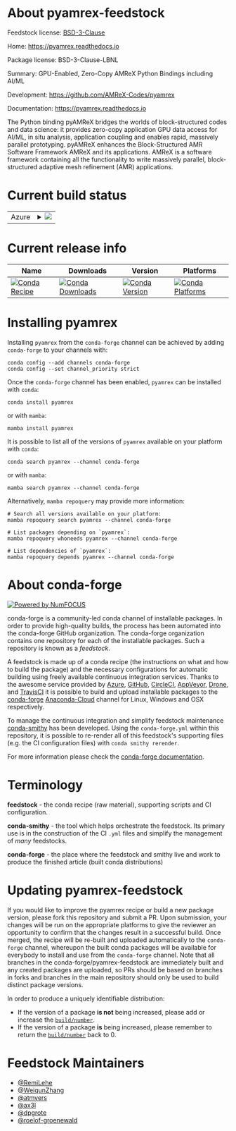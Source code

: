 About pyamrex-feedstock
=======================

Feedstock license: [BSD-3-Clause](https://github.com/conda-forge/pyamrex-feedstock/blob/main/LICENSE.txt)

Home: https://pyamrex.readthedocs.io

Package license: BSD-3-Clause-LBNL

Summary: GPU-Enabled, Zero-Copy AMReX Python Bindings including AI/ML

Development: https://github.com/AMReX-Codes/pyamrex

Documentation: https://pyamrex.readthedocs.io

The Python binding pyAMReX bridges the worlds of block-structured codes and
data science: it provides zero-copy application GPU data access for AI/ML,
in situ analysis, application coupling and enables rapid, massively
parallel prototyping. pyAMReX enhances the Block-Structured AMR Software
Framework AMReX and its applications.
AMReX is a software framework containing all the functionality to write
massively parallel, block-structured adaptive mesh refinement (AMR)
applications.


Current build status
====================


<table>
    
  <tr>
    <td>Azure</td>
    <td>
      <details>
        <summary>
          <a href="https://dev.azure.com/conda-forge/feedstock-builds/_build/latest?definitionId=20615&branchName=main">
            <img src="https://dev.azure.com/conda-forge/feedstock-builds/_apis/build/status/pyamrex-feedstock?branchName=main">
          </a>
        </summary>
        <table>
          <thead><tr><th>Variant</th><th>Status</th></tr></thead>
          <tbody><tr>
              <td>linux_64_numpy1.22python3.10.____cpythonpython_implcpython</td>
              <td>
                <a href="https://dev.azure.com/conda-forge/feedstock-builds/_build/latest?definitionId=20615&branchName=main">
                  <img src="https://dev.azure.com/conda-forge/feedstock-builds/_apis/build/status/pyamrex-feedstock?branchName=main&jobName=linux&configuration=linux%20linux_64_numpy1.22python3.10.____cpythonpython_implcpython" alt="variant">
                </a>
              </td>
            </tr><tr>
              <td>linux_64_numpy1.22python3.8.____cpythonpython_implcpython</td>
              <td>
                <a href="https://dev.azure.com/conda-forge/feedstock-builds/_build/latest?definitionId=20615&branchName=main">
                  <img src="https://dev.azure.com/conda-forge/feedstock-builds/_apis/build/status/pyamrex-feedstock?branchName=main&jobName=linux&configuration=linux%20linux_64_numpy1.22python3.8.____cpythonpython_implcpython" alt="variant">
                </a>
              </td>
            </tr><tr>
              <td>linux_64_numpy1.22python3.9.____cpythonpython_implcpython</td>
              <td>
                <a href="https://dev.azure.com/conda-forge/feedstock-builds/_build/latest?definitionId=20615&branchName=main">
                  <img src="https://dev.azure.com/conda-forge/feedstock-builds/_apis/build/status/pyamrex-feedstock?branchName=main&jobName=linux&configuration=linux%20linux_64_numpy1.22python3.9.____cpythonpython_implcpython" alt="variant">
                </a>
              </td>
            </tr><tr>
              <td>linux_64_numpy1.23python3.11.____cpythonpython_implcpython</td>
              <td>
                <a href="https://dev.azure.com/conda-forge/feedstock-builds/_build/latest?definitionId=20615&branchName=main">
                  <img src="https://dev.azure.com/conda-forge/feedstock-builds/_apis/build/status/pyamrex-feedstock?branchName=main&jobName=linux&configuration=linux%20linux_64_numpy1.23python3.11.____cpythonpython_implcpython" alt="variant">
                </a>
              </td>
            </tr><tr>
              <td>linux_64_numpy1.26python3.12.____cpythonpython_implcpython</td>
              <td>
                <a href="https://dev.azure.com/conda-forge/feedstock-builds/_build/latest?definitionId=20615&branchName=main">
                  <img src="https://dev.azure.com/conda-forge/feedstock-builds/_apis/build/status/pyamrex-feedstock?branchName=main&jobName=linux&configuration=linux%20linux_64_numpy1.26python3.12.____cpythonpython_implcpython" alt="variant">
                </a>
              </td>
            </tr><tr>
              <td>linux_aarch64_numpy1.22python3.10.____cpythonpython_implcpython</td>
              <td>
                <a href="https://dev.azure.com/conda-forge/feedstock-builds/_build/latest?definitionId=20615&branchName=main">
                  <img src="https://dev.azure.com/conda-forge/feedstock-builds/_apis/build/status/pyamrex-feedstock?branchName=main&jobName=linux&configuration=linux%20linux_aarch64_numpy1.22python3.10.____cpythonpython_implcpython" alt="variant">
                </a>
              </td>
            </tr><tr>
              <td>linux_aarch64_numpy1.22python3.8.____cpythonpython_implcpython</td>
              <td>
                <a href="https://dev.azure.com/conda-forge/feedstock-builds/_build/latest?definitionId=20615&branchName=main">
                  <img src="https://dev.azure.com/conda-forge/feedstock-builds/_apis/build/status/pyamrex-feedstock?branchName=main&jobName=linux&configuration=linux%20linux_aarch64_numpy1.22python3.8.____cpythonpython_implcpython" alt="variant">
                </a>
              </td>
            </tr><tr>
              <td>linux_aarch64_numpy1.22python3.9.____cpythonpython_implcpython</td>
              <td>
                <a href="https://dev.azure.com/conda-forge/feedstock-builds/_build/latest?definitionId=20615&branchName=main">
                  <img src="https://dev.azure.com/conda-forge/feedstock-builds/_apis/build/status/pyamrex-feedstock?branchName=main&jobName=linux&configuration=linux%20linux_aarch64_numpy1.22python3.9.____cpythonpython_implcpython" alt="variant">
                </a>
              </td>
            </tr><tr>
              <td>linux_aarch64_numpy1.23python3.11.____cpythonpython_implcpython</td>
              <td>
                <a href="https://dev.azure.com/conda-forge/feedstock-builds/_build/latest?definitionId=20615&branchName=main">
                  <img src="https://dev.azure.com/conda-forge/feedstock-builds/_apis/build/status/pyamrex-feedstock?branchName=main&jobName=linux&configuration=linux%20linux_aarch64_numpy1.23python3.11.____cpythonpython_implcpython" alt="variant">
                </a>
              </td>
            </tr><tr>
              <td>linux_aarch64_numpy1.26python3.12.____cpythonpython_implcpython</td>
              <td>
                <a href="https://dev.azure.com/conda-forge/feedstock-builds/_build/latest?definitionId=20615&branchName=main">
                  <img src="https://dev.azure.com/conda-forge/feedstock-builds/_apis/build/status/pyamrex-feedstock?branchName=main&jobName=linux&configuration=linux%20linux_aarch64_numpy1.26python3.12.____cpythonpython_implcpython" alt="variant">
                </a>
              </td>
            </tr><tr>
              <td>linux_ppc64le_numpy1.22python3.10.____cpythonpython_implcpython</td>
              <td>
                <a href="https://dev.azure.com/conda-forge/feedstock-builds/_build/latest?definitionId=20615&branchName=main">
                  <img src="https://dev.azure.com/conda-forge/feedstock-builds/_apis/build/status/pyamrex-feedstock?branchName=main&jobName=linux&configuration=linux%20linux_ppc64le_numpy1.22python3.10.____cpythonpython_implcpython" alt="variant">
                </a>
              </td>
            </tr><tr>
              <td>linux_ppc64le_numpy1.22python3.8.____cpythonpython_implcpython</td>
              <td>
                <a href="https://dev.azure.com/conda-forge/feedstock-builds/_build/latest?definitionId=20615&branchName=main">
                  <img src="https://dev.azure.com/conda-forge/feedstock-builds/_apis/build/status/pyamrex-feedstock?branchName=main&jobName=linux&configuration=linux%20linux_ppc64le_numpy1.22python3.8.____cpythonpython_implcpython" alt="variant">
                </a>
              </td>
            </tr><tr>
              <td>linux_ppc64le_numpy1.22python3.9.____cpythonpython_implcpython</td>
              <td>
                <a href="https://dev.azure.com/conda-forge/feedstock-builds/_build/latest?definitionId=20615&branchName=main">
                  <img src="https://dev.azure.com/conda-forge/feedstock-builds/_apis/build/status/pyamrex-feedstock?branchName=main&jobName=linux&configuration=linux%20linux_ppc64le_numpy1.22python3.9.____cpythonpython_implcpython" alt="variant">
                </a>
              </td>
            </tr><tr>
              <td>linux_ppc64le_numpy1.23python3.11.____cpythonpython_implcpython</td>
              <td>
                <a href="https://dev.azure.com/conda-forge/feedstock-builds/_build/latest?definitionId=20615&branchName=main">
                  <img src="https://dev.azure.com/conda-forge/feedstock-builds/_apis/build/status/pyamrex-feedstock?branchName=main&jobName=linux&configuration=linux%20linux_ppc64le_numpy1.23python3.11.____cpythonpython_implcpython" alt="variant">
                </a>
              </td>
            </tr><tr>
              <td>linux_ppc64le_numpy1.26python3.12.____cpythonpython_implcpython</td>
              <td>
                <a href="https://dev.azure.com/conda-forge/feedstock-builds/_build/latest?definitionId=20615&branchName=main">
                  <img src="https://dev.azure.com/conda-forge/feedstock-builds/_apis/build/status/pyamrex-feedstock?branchName=main&jobName=linux&configuration=linux%20linux_ppc64le_numpy1.26python3.12.____cpythonpython_implcpython" alt="variant">
                </a>
              </td>
            </tr><tr>
              <td>osx_64_numpy1.22python3.10.____cpythonpython_implcpython</td>
              <td>
                <a href="https://dev.azure.com/conda-forge/feedstock-builds/_build/latest?definitionId=20615&branchName=main">
                  <img src="https://dev.azure.com/conda-forge/feedstock-builds/_apis/build/status/pyamrex-feedstock?branchName=main&jobName=osx&configuration=osx%20osx_64_numpy1.22python3.10.____cpythonpython_implcpython" alt="variant">
                </a>
              </td>
            </tr><tr>
              <td>osx_64_numpy1.22python3.8.____cpythonpython_implcpython</td>
              <td>
                <a href="https://dev.azure.com/conda-forge/feedstock-builds/_build/latest?definitionId=20615&branchName=main">
                  <img src="https://dev.azure.com/conda-forge/feedstock-builds/_apis/build/status/pyamrex-feedstock?branchName=main&jobName=osx&configuration=osx%20osx_64_numpy1.22python3.8.____cpythonpython_implcpython" alt="variant">
                </a>
              </td>
            </tr><tr>
              <td>osx_64_numpy1.22python3.9.____cpythonpython_implcpython</td>
              <td>
                <a href="https://dev.azure.com/conda-forge/feedstock-builds/_build/latest?definitionId=20615&branchName=main">
                  <img src="https://dev.azure.com/conda-forge/feedstock-builds/_apis/build/status/pyamrex-feedstock?branchName=main&jobName=osx&configuration=osx%20osx_64_numpy1.22python3.9.____cpythonpython_implcpython" alt="variant">
                </a>
              </td>
            </tr><tr>
              <td>osx_64_numpy1.23python3.11.____cpythonpython_implcpython</td>
              <td>
                <a href="https://dev.azure.com/conda-forge/feedstock-builds/_build/latest?definitionId=20615&branchName=main">
                  <img src="https://dev.azure.com/conda-forge/feedstock-builds/_apis/build/status/pyamrex-feedstock?branchName=main&jobName=osx&configuration=osx%20osx_64_numpy1.23python3.11.____cpythonpython_implcpython" alt="variant">
                </a>
              </td>
            </tr><tr>
              <td>osx_64_numpy1.26python3.12.____cpythonpython_implcpython</td>
              <td>
                <a href="https://dev.azure.com/conda-forge/feedstock-builds/_build/latest?definitionId=20615&branchName=main">
                  <img src="https://dev.azure.com/conda-forge/feedstock-builds/_apis/build/status/pyamrex-feedstock?branchName=main&jobName=osx&configuration=osx%20osx_64_numpy1.26python3.12.____cpythonpython_implcpython" alt="variant">
                </a>
              </td>
            </tr><tr>
              <td>osx_arm64_numpy1.22python3.10.____cpython</td>
              <td>
                <a href="https://dev.azure.com/conda-forge/feedstock-builds/_build/latest?definitionId=20615&branchName=main">
                  <img src="https://dev.azure.com/conda-forge/feedstock-builds/_apis/build/status/pyamrex-feedstock?branchName=main&jobName=osx&configuration=osx%20osx_arm64_numpy1.22python3.10.____cpython" alt="variant">
                </a>
              </td>
            </tr><tr>
              <td>osx_arm64_numpy1.22python3.8.____cpython</td>
              <td>
                <a href="https://dev.azure.com/conda-forge/feedstock-builds/_build/latest?definitionId=20615&branchName=main">
                  <img src="https://dev.azure.com/conda-forge/feedstock-builds/_apis/build/status/pyamrex-feedstock?branchName=main&jobName=osx&configuration=osx%20osx_arm64_numpy1.22python3.8.____cpython" alt="variant">
                </a>
              </td>
            </tr><tr>
              <td>osx_arm64_numpy1.22python3.9.____cpython</td>
              <td>
                <a href="https://dev.azure.com/conda-forge/feedstock-builds/_build/latest?definitionId=20615&branchName=main">
                  <img src="https://dev.azure.com/conda-forge/feedstock-builds/_apis/build/status/pyamrex-feedstock?branchName=main&jobName=osx&configuration=osx%20osx_arm64_numpy1.22python3.9.____cpython" alt="variant">
                </a>
              </td>
            </tr><tr>
              <td>osx_arm64_numpy1.23python3.11.____cpython</td>
              <td>
                <a href="https://dev.azure.com/conda-forge/feedstock-builds/_build/latest?definitionId=20615&branchName=main">
                  <img src="https://dev.azure.com/conda-forge/feedstock-builds/_apis/build/status/pyamrex-feedstock?branchName=main&jobName=osx&configuration=osx%20osx_arm64_numpy1.23python3.11.____cpython" alt="variant">
                </a>
              </td>
            </tr><tr>
              <td>osx_arm64_numpy1.26python3.12.____cpython</td>
              <td>
                <a href="https://dev.azure.com/conda-forge/feedstock-builds/_build/latest?definitionId=20615&branchName=main">
                  <img src="https://dev.azure.com/conda-forge/feedstock-builds/_apis/build/status/pyamrex-feedstock?branchName=main&jobName=osx&configuration=osx%20osx_arm64_numpy1.26python3.12.____cpython" alt="variant">
                </a>
              </td>
            </tr><tr>
              <td>win_64_numpy1.22python3.10.____cpythonpython_implcpython</td>
              <td>
                <a href="https://dev.azure.com/conda-forge/feedstock-builds/_build/latest?definitionId=20615&branchName=main">
                  <img src="https://dev.azure.com/conda-forge/feedstock-builds/_apis/build/status/pyamrex-feedstock?branchName=main&jobName=win&configuration=win%20win_64_numpy1.22python3.10.____cpythonpython_implcpython" alt="variant">
                </a>
              </td>
            </tr><tr>
              <td>win_64_numpy1.22python3.8.____cpythonpython_implcpython</td>
              <td>
                <a href="https://dev.azure.com/conda-forge/feedstock-builds/_build/latest?definitionId=20615&branchName=main">
                  <img src="https://dev.azure.com/conda-forge/feedstock-builds/_apis/build/status/pyamrex-feedstock?branchName=main&jobName=win&configuration=win%20win_64_numpy1.22python3.8.____cpythonpython_implcpython" alt="variant">
                </a>
              </td>
            </tr><tr>
              <td>win_64_numpy1.22python3.9.____cpythonpython_implcpython</td>
              <td>
                <a href="https://dev.azure.com/conda-forge/feedstock-builds/_build/latest?definitionId=20615&branchName=main">
                  <img src="https://dev.azure.com/conda-forge/feedstock-builds/_apis/build/status/pyamrex-feedstock?branchName=main&jobName=win&configuration=win%20win_64_numpy1.22python3.9.____cpythonpython_implcpython" alt="variant">
                </a>
              </td>
            </tr><tr>
              <td>win_64_numpy1.23python3.11.____cpythonpython_implcpython</td>
              <td>
                <a href="https://dev.azure.com/conda-forge/feedstock-builds/_build/latest?definitionId=20615&branchName=main">
                  <img src="https://dev.azure.com/conda-forge/feedstock-builds/_apis/build/status/pyamrex-feedstock?branchName=main&jobName=win&configuration=win%20win_64_numpy1.23python3.11.____cpythonpython_implcpython" alt="variant">
                </a>
              </td>
            </tr><tr>
              <td>win_64_numpy1.26python3.12.____cpythonpython_implcpython</td>
              <td>
                <a href="https://dev.azure.com/conda-forge/feedstock-builds/_build/latest?definitionId=20615&branchName=main">
                  <img src="https://dev.azure.com/conda-forge/feedstock-builds/_apis/build/status/pyamrex-feedstock?branchName=main&jobName=win&configuration=win%20win_64_numpy1.26python3.12.____cpythonpython_implcpython" alt="variant">
                </a>
              </td>
            </tr>
          </tbody>
        </table>
      </details>
    </td>
  </tr>
</table>

Current release info
====================

| Name | Downloads | Version | Platforms |
| --- | --- | --- | --- |
| [![Conda Recipe](https://img.shields.io/badge/recipe-pyamrex-green.svg)](https://anaconda.org/conda-forge/pyamrex) | [![Conda Downloads](https://img.shields.io/conda/dn/conda-forge/pyamrex.svg)](https://anaconda.org/conda-forge/pyamrex) | [![Conda Version](https://img.shields.io/conda/vn/conda-forge/pyamrex.svg)](https://anaconda.org/conda-forge/pyamrex) | [![Conda Platforms](https://img.shields.io/conda/pn/conda-forge/pyamrex.svg)](https://anaconda.org/conda-forge/pyamrex) |

Installing pyamrex
==================

Installing `pyamrex` from the `conda-forge` channel can be achieved by adding `conda-forge` to your channels with:

```
conda config --add channels conda-forge
conda config --set channel_priority strict
```

Once the `conda-forge` channel has been enabled, `pyamrex` can be installed with `conda`:

```
conda install pyamrex
```

or with `mamba`:

```
mamba install pyamrex
```

It is possible to list all of the versions of `pyamrex` available on your platform with `conda`:

```
conda search pyamrex --channel conda-forge
```

or with `mamba`:

```
mamba search pyamrex --channel conda-forge
```

Alternatively, `mamba repoquery` may provide more information:

```
# Search all versions available on your platform:
mamba repoquery search pyamrex --channel conda-forge

# List packages depending on `pyamrex`:
mamba repoquery whoneeds pyamrex --channel conda-forge

# List dependencies of `pyamrex`:
mamba repoquery depends pyamrex --channel conda-forge
```


About conda-forge
=================

[![Powered by
NumFOCUS](https://img.shields.io/badge/powered%20by-NumFOCUS-orange.svg?style=flat&colorA=E1523D&colorB=007D8A)](https://numfocus.org)

conda-forge is a community-led conda channel of installable packages.
In order to provide high-quality builds, the process has been automated into the
conda-forge GitHub organization. The conda-forge organization contains one repository
for each of the installable packages. Such a repository is known as a *feedstock*.

A feedstock is made up of a conda recipe (the instructions on what and how to build
the package) and the necessary configurations for automatic building using freely
available continuous integration services. Thanks to the awesome service provided by
[Azure](https://azure.microsoft.com/en-us/services/devops/), [GitHub](https://github.com/),
[CircleCI](https://circleci.com/), [AppVeyor](https://www.appveyor.com/),
[Drone](https://cloud.drone.io/welcome), and [TravisCI](https://travis-ci.com/)
it is possible to build and upload installable packages to the
[conda-forge](https://anaconda.org/conda-forge) [Anaconda-Cloud](https://anaconda.org/)
channel for Linux, Windows and OSX respectively.

To manage the continuous integration and simplify feedstock maintenance
[conda-smithy](https://github.com/conda-forge/conda-smithy) has been developed.
Using the ``conda-forge.yml`` within this repository, it is possible to re-render all of
this feedstock's supporting files (e.g. the CI configuration files) with ``conda smithy rerender``.

For more information please check the [conda-forge documentation](https://conda-forge.org/docs/).

Terminology
===========

**feedstock** - the conda recipe (raw material), supporting scripts and CI configuration.

**conda-smithy** - the tool which helps orchestrate the feedstock.
                   Its primary use is in the construction of the CI ``.yml`` files
                   and simplify the management of *many* feedstocks.

**conda-forge** - the place where the feedstock and smithy live and work to
                  produce the finished article (built conda distributions)


Updating pyamrex-feedstock
==========================

If you would like to improve the pyamrex recipe or build a new
package version, please fork this repository and submit a PR. Upon submission,
your changes will be run on the appropriate platforms to give the reviewer an
opportunity to confirm that the changes result in a successful build. Once
merged, the recipe will be re-built and uploaded automatically to the
`conda-forge` channel, whereupon the built conda packages will be available for
everybody to install and use from the `conda-forge` channel.
Note that all branches in the conda-forge/pyamrex-feedstock are
immediately built and any created packages are uploaded, so PRs should be based
on branches in forks and branches in the main repository should only be used to
build distinct package versions.

In order to produce a uniquely identifiable distribution:
 * If the version of a package **is not** being increased, please add or increase
   the [``build/number``](https://docs.conda.io/projects/conda-build/en/latest/resources/define-metadata.html#build-number-and-string).
 * If the version of a package **is** being increased, please remember to return
   the [``build/number``](https://docs.conda.io/projects/conda-build/en/latest/resources/define-metadata.html#build-number-and-string)
   back to 0.

Feedstock Maintainers
=====================

* [@RemiLehe](https://github.com/RemiLehe/)
* [@WeiqunZhang](https://github.com/WeiqunZhang/)
* [@atmyers](https://github.com/atmyers/)
* [@ax3l](https://github.com/ax3l/)
* [@dpgrote](https://github.com/dpgrote/)
* [@roelof-groenewald](https://github.com/roelof-groenewald/)

